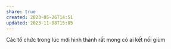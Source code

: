 ```yaml
---
share: true
created: 2023-05-26T14:51
updated: 2023-11-08T15:05
---
```

Các tổ chức trong lúc mới hình thành rất mong có ai kết nối giùm
